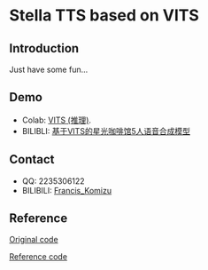# Stella TTS based on VITS

## Introduction

Just have some fun...

## Demo
- Colab: [VITS (推理)](https://colab.research.google.com/drive/1nKa-l15f_talGvIwPmKTLYwwaE1Mztjg?usp=sharing).
- BILIBLI: [基于VITS的星光咖啡馆5人语音合成模型]()

## Contact
- QQ: 2235306122
- BILIBILI: [Francis_Komizu](https://space.bilibili.com/636704927)

## Reference

[Original code](https://github.com/jaywalnut310/vits)

[Reference code](https://github.com/CjangCjengh/vits)
